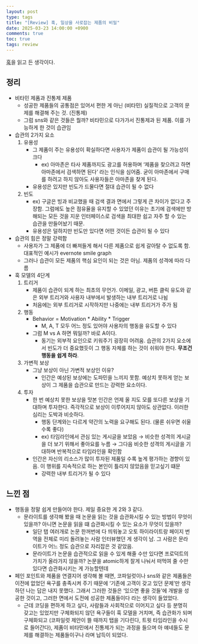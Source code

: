 ```yaml
---
layout: post
type: tags
title: "[Review] 훅, 일상을 사로잡는 제품의 비밀"
date: 2025-03-23 14:00:00 +0900
comments: true
toc: true
tags: review
---
```


[훅](https://m.yes24.com/Goods/Detail/109651824)을 읽고 든 생각이다.

## 정리

- 비타민 제품과 진통제 제품
    - 성공한 제품들의 공통점은 있어서 편한 게 아닌 (비타민) 실질적으로 고객의 문제를 해결해 주는 것. (진통제)
    - 그럼 sns와 같은 것들은 뭘까? 비타민으로 다가가서 진통제과 된 제품. 이를 가능하게 한 것이 습관임
- 습관의 2가지 요소
    1. 유용성
        - 그 제품이 주는 유용성이 확실하다면 사용자가 제품이 습관이 될 가능성이 크다
            - ex) 아마존은 타사 제품까지도 광고를 허용하며 ‘제품을 찾으려고 하면 아마존에서 검색하면 된다’ 라는 인식을 심어줌. 굳이 아마존에서 구매를 하려고 하지 않아도 사용자들은 아마존을 찾게 된다.
        - 유용성은 있지만 빈도가 드물다면 절대 습관이 될 수 없다
    2. 빈도
        - ex) 구글은 빙과 비교했을 때 검색 결과 면에서 그렇게 큰 차이가 없다고 주장함. 그럼에도 높은 점유율을 유지할 수 있었던 이유는 초기에 검색에만 방해되는 모든 것을 지운 인터페이스로 검색을 최대한 쉽고 자주 할 수 있는 습관을 만들어놨기 때문.
        - 유용성은 덜하지만 빈도만 있다면 어떤 것이든 습관이 될 수 있다
- 습관의 힘은 정말 강력함
    - 사용자가 그 제품에 더 빠져들게 해서 다른 제품으로 쉽게 갈아탈 수 없도록 함. 대표적인 예시가 evernote smile graph
    - 그러나 습관이 모든 제품의 핵심 요인이 되는 것은 아님. 제품의 성격에 따라 다름
- 훅 모델의 4단계
    1. 트리거
        - 제품이 습관이 되게 하는 최초의 무언가. 이메일, 광고, 버튼 클릭 유도와 같은 외부 트리거와 사용자 내부에서 발생하는 내부 트리거로 나뉨
        - 처음에는 외부 트리거로 시작하지만 나중에는 내부 트리거가 주가 됨
    2. 행동
        - Behavior = Motivation * Ability * Trigger
            - M, A, T 모두 어느 정도 있어야 사용자의 행동을 유도할 수 있다
        - 그럼 M vs A 하면 뭐일까? 바로 A이다.
            - 동기는 외부적 요인으로 키워주기 굉장히 어려움. 습관의 2가지 요소에서 빈도가 더 중요했듯이 그 행동 자체를 하는 것이 쉬워야 한다. **무조건 행동을 쉽게 하라**.
    3. 가변적 보상
        - 그냥 보상이 아닌 가변적 보상인 이유?
            - 인간은 예상된 보상에는 도파민을 느끼지 못함. 예상치 못하게 얻는 보상이 그 제품을 습관으로 만드는 강력한 요소이다.
    4. 투자
        - 한 번 예상치 못한 보상을 맛본 인간은 언제 올 지도 모를 또다른 보상을 기대하며 투자한다. 즉각적으로 보상이 이루어지지 않아도 상관없다. 이러한 심리는 도박과 비슷하다.
            - 행동 단계와는 다르게 약간의 노력을 요구해도 된다. (물론 쉬우면 쉬울 수록 좋다)
            - ex) 타임라인에서 관심 있는 게시글을 보았음 → 비슷한 성격의 게시글을 더 보기 위해서 좋아요를 누름 → 그다음 비슷한 성격의 게시글을 기대하며 반복적으로 타임라인을 확인함
        - 인간은 자신의 리소스가 많이 투자된 제품일 수록 높게 평가하는 경향이 있음. 이 행위를 지속적으로 하는 본인이 틀리지 않았음을 믿고싶기 떄문
            - 강력한 내부 트리거가 될 수 있다

## 느낀 점

- 행동을 정말 쉽게 만들어야 한다. 제일 중요한 게 2와 3 같다.
    - 문라이트를 생각해 봤을 때 논문을 읽는 것을 습관화시킬 수 있는 방법이 무엇이 있을까? 아니면 논문을 읽을 떄 습관화시킬 수 있는 요소가 무엇이 있을까?
        - 일단 탭 여러개로 논문 한꺼번에 다 띄워놓고 오토 하이라이트랑 페이지 번역을 전체로 미리 돌려놓는 사람 인터뷰했던 게 생각이 남. 그 사람은 문라이트가 어느 정도 습관으로 자리잡은 것 같았음.
        - 문라이트가 논문을 습관적으로 읽을 수 있게 해줄 수만 있다면 프로덕트의 가치가 올라가지 않을까? 논문을 atomic하게 잘게 나눠서 떠먹여 줄 수만 있다면 습관화시키는 게 가능할텐데
- 페인 포인트와 제품을 연결지어 생각해 볼 때면, 코파일럿이나 sns와 같은 제품들은 이전에 없었던 욕구를 충족시켜 주기 때문에 ‘기존에 고객이 갖고 있던 문제’만 생각하던 나는 답은 내지 못했다. 그래서 그러한 것들은 ‘있으면 좋을 것들’에 개발을 성공한 것이고, 그러한 면에서 도전에 성공한 제품들이다 라는 생각이 들었었다.
    - 근데 코딩을 편하게 하고 싶다, 사람들과 사회적으로 이어지고 싶다 등 분명히 갖고는 있었지만 구체화되지 않던 욕구들이 훅 모델을 거치며, 즉 습관화가 되며 구체화되고 (코파일럿 제안이 뜰 때까지 탭을 기다린다, 트윗 타임라인을 수시로 들어간다), 제품이 비타민에서 진통제가 되는 과정을 들으며 아 얘네들도 문제를 해결하는 제품들이구나 라며 납득이 되었다.